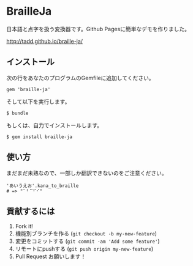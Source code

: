 BrailleJa
=========

日本語と点字を扱う変換器です。Github Pagesに簡単なデモを作りました。

http://tadd.github.io/braille-ja/

## インストール

次の行をあなたのプログラムのGemfileに追加してください。

    gem 'braille-ja'

そして以下を実行します。

    $ bundle

もしくは、自力でインストールします。

    $ gem install braille-ja

## 使い方

まだまだ未熟なので、一部しか翻訳できないのをご注意ください。

    'あいうえお'.kana_to_braille
    # => "⠁⠃⠉⠋⠊"

## 貢献するには

1. Fork it!
2. 機能別ブランチを作る (`git checkout -b my-new-feature`)
3. 変更をコミットする (`git commit -am 'Add some feature'`)
4. リモートにpushする (`git push origin my-new-feature`)
5. Pull Request お願いします！
